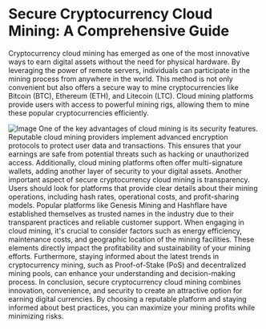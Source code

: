 # Secure Cryptocurrency Cloud Mining: A Comprehensive Guide
Cryptocurrency cloud mining has emerged as one of the most innovative ways to earn digital assets without the need for physical hardware. By leveraging the power of remote servers, individuals can participate in the mining process from anywhere in the world. This method is not only convenient but also offers a secure way to mine cryptocurrencies like Bitcoin (BTC), Ethereum (ETH), and Litecoin (LTC). Cloud mining platforms provide users with access to powerful mining rigs, allowing them to mine these popular cryptocurrencies efficiently.

![Image](https://github.com/user-attachments/assets/d7419ec9-dc67-403f-bf28-8faea5f1f74f)
One of the key advantages of cloud mining is its security features. Reputable cloud mining providers implement advanced encryption protocols to protect user data and transactions. This ensures that your earnings are safe from potential threats such as hacking or unauthorized access. Additionally, cloud mining platforms often offer multi-signature wallets, adding another layer of security to your digital assets.
Another important aspect of secure cryptocurrency cloud mining is transparency. Users should look for platforms that provide clear details about their mining operations, including hash rates, operational costs, and profit-sharing models. Popular platforms like Genesis Mining and Hashflare have established themselves as trusted names in the industry due to their transparent practices and reliable customer support.
When engaging in cloud mining, it's crucial to consider factors such as energy efficiency, maintenance costs, and geographic location of the mining facilities. These elements directly impact the profitability and sustainability of your mining efforts. Furthermore, staying informed about the latest trends in cryptocurrency mining, such as Proof-of-Stake (PoS) and decentralized mining pools, can enhance your understanding and decision-making process.
In conclusion, secure cryptocurrency cloud mining combines innovation, convenience, and security to create an attractive option for earning digital currencies. By choosing a reputable platform and staying informed about best practices, you can maximize your mining profits while minimizing risks.
